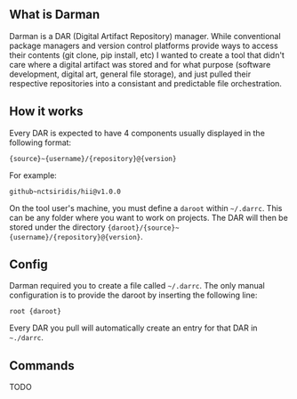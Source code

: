 ## What is Darman
Darman is a DAR (Digital Artifact Repository) manager. While conventional package managers and version control platforms provide ways to access their contents (git clone, pip install, etc) I wanted to create a tool that didn't care where a digital artifact was stored and for what purpose (software development, digital art, general file storage), and just pulled their respective repositories into a consistant and predictable file orchestration.

## How it works
Every DAR is expected to have 4 components usually displayed in the following format:

`{source}~{username}/{repository}@{version}`

For example:

`github~nctsiridis/hii@v1.0.0`

On the tool user's machine, you must define a `daroot` within `~/.darrc`. This can be any folder where you want to work on projects. The DAR will then be stored under the directory `{daroot}/{source}~{username}/{repository}@{version}`.

## Config
Darman required you to create a file called `~/.darrc`. The only manual configuration is to provide the daroot by inserting the following line:

`root {daroot}`

Every DAR you pull will automatically create an entry for that DAR in `~./darrc`.

## Commands
TODO
